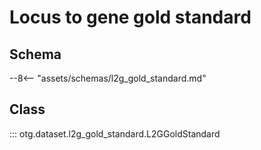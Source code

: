 # Locus to gene gold standard

## Schema
--8<-- "assets/schemas/l2g_gold_standard.md"


## Class
::: otg.dataset.l2g_gold_standard.L2GGoldStandard
